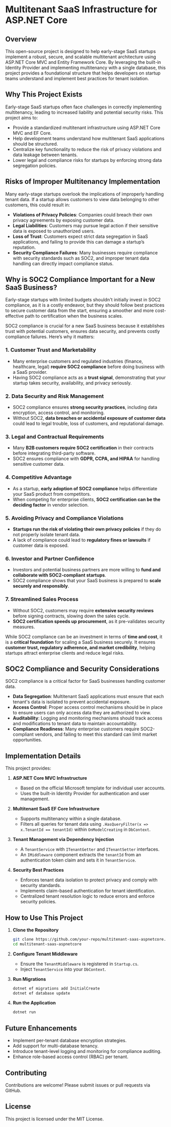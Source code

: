 # Multitenant SaaS Infrastructure for ASP.NET Core

## Overview

This open-source project is designed to help early-stage SaaS startups implement a robust, secure, and scalable multitenant architecture using ASP.NET Core MVC and Entity Framework Core. By leveraging the built-in Identity Provider and implementing multitenancy with a single database, this project provides a foundational structure that helps developers on startup teams understand and implement best practices for tenant isolation.

## Why This Project Exists

Early-stage SaaS startups often face challenges in correctly implementing multitenancy, leading to increased liability and potential security risks. This project aims to:

- Provide a standardized multitenant infrastructure using ASP.NET Core MVC and EF Core.
- Help development teams understand how multitenant SaaS applications should be structured.
- Centralize key functionality to reduce the risk of privacy violations and data leakage between tenants.
- Lower legal and compliance risks for startups by enforcing strong data segregation policies.

## Risks of Improper Multitenancy Implementation

Many early-stage startups overlook the implications of improperly handling tenant data. If a startup allows customers to view data belonging to other customers, this could result in:

- **Violations of Privacy Policies**: Companies could breach their own privacy agreements by exposing customer data.
- **Legal Liabilities**: Customers may pursue legal action if their sensitive data is exposed to unauthorized users.
- **Loss of Trust**: Customers expect strict data segregation in SaaS applications, and failing to provide this can damage a startup’s reputation.
- **Security Compliance Failures**: Many businesses require compliance with security standards such as SOC2, and improper tenant data handling can directly impact compliance status.

## Why is SOC2 Compliance Important for a New SaaS Business?

Early-stage startups with limited budgets shouldn't initially invest in SOC2 compliance, as it is a costly endeavor, but they should follow best practices to secure customer data from the start, ensuring a smoother and more cost-effective path to certification when the business scales.

SOC2 compliance is crucial for a new SaaS business because it establishes trust with potential customers, ensures data security, and prevents costly compliance failures. Here’s why it matters:

### 1. Customer Trust and Marketability
- Many enterprise customers and regulated industries (finance, healthcare, legal) **require SOC2 compliance** before doing business with a SaaS provider.
- Having SOC2 compliance acts as a **trust signal**, demonstrating that your startup takes security, availability, and privacy seriously.

### 2. Data Security and Risk Management
- SOC2 compliance ensures **strong security practices**, including data encryption, access control, and monitoring.
- Without SOC2, **data breaches or accidental exposure of customer data** could lead to legal trouble, loss of customers, and reputational damage.

### 3. Legal and Contractual Requirements
- Many **B2B customers require SOC2 certification** in their contracts before integrating third-party software.
- SOC2 ensures compliance with **GDPR, CCPA, and HIPAA** for handling sensitive customer data.

### 4. Competitive Advantage
- As a startup, **early adoption of SOC2 compliance** helps differentiate your SaaS product from competitors.
- When competing for enterprise clients, **SOC2 certification can be the deciding factor** in vendor selection.

### 5. Avoiding Privacy and Compliance Violations
- **Startups run the risk of violating their own privacy policies** if they do not properly isolate tenant data.
- A lack of compliance could lead to **regulatory fines or lawsuits** if customer data is exposed.

### 6. Investor and Partner Confidence
- Investors and potential business partners are more willing to **fund and collaborate with SOC2-compliant startups**.
- SOC2 compliance shows that your SaaS business is prepared to **scale securely and responsibly**.

### 7. Streamlined Sales Process
- Without SOC2, customers may require **extensive security reviews** before signing contracts, slowing down the sales cycle.
- **SOC2 certification speeds up procurement**, as it pre-validates security measures.


While SOC2 compliance can be an investment in terms of **time and cost**, it is a **critical foundation** for scaling a SaaS business securely. It ensures **customer trust, regulatory adherence, and market credibility**, helping startups attract enterprise clients and reduce legal risks.



## SOC2 Compliance and Security Considerations

SOC2 compliance is a critical factor for SaaS businesses handling customer data.

- **Data Segregation**: Multitenant SaaS applications must ensure that each tenant's data is isolated to prevent accidental exposure.
- **Access Control**: Proper access control mechanisms should be in place to ensure users can only access data they are authorized to view.
- **Auditability**: Logging and monitoring mechanisms should track access and modifications to tenant data to maintain accountability.
- **Compliance Readiness**: Many enterprise customers require SOC2-compliant vendors, and failing to meet this standard can limit market opportunities.

## Implementation Details

This project provides:

1. **ASP.NET Core MVC Infrastructure**
   - Based on the official Microsoft template for individual user accounts.
   - Uses the built-in Identity Provider for authentication and user management.

2. **Multitenant SaaS EF Core Infrastructure**
   - Supports multitenancy within a single database.
   - Filters all queries for tenant data using `.HasQueryFilter(x => x.TenantId == tenantId)` within `OnModelCreating` in `DbContext`.

3. **Tenant Management via Dependency Injection**
   - A `TenantService` with `ITenantGetter` and `ITenantSetter` interfaces.
   - An `IMiddleware` component extracts the `tenantId` from an authentication token claim and sets it in `TenantService`.
   
4. **Security Best Practices**
   - Enforces tenant data isolation to protect privacy and comply with security standards.
   - Implements claim-based authentication for tenant identification.
   - Centralized tenant resolution logic to reduce errors and enforce security policies.

## How to Use This Project

1. **Clone the Repository**
   ```sh
   git clone https://github.com/your-repo/multitenant-saas-aspnetcore.git
   cd multitenant-saas-aspnetcore
   ```
2. **Configure Tenant Middleware**
   - Ensure the `TenantMiddleware` is registered in `Startup.cs`.
   - Inject `TenantService` into your `DbContext`.

3. **Run Migrations**
   ```sh
   dotnet ef migrations add InitialCreate
   dotnet ef database update
   ```

4. **Run the Application**
   ```sh
   dotnet run
   ```

## Future Enhancements

- Implement per-tenant database encryption strategies.
- Add support for multi-database tenancy.
- Introduce tenant-level logging and monitoring for compliance auditing.
- Enhance role-based access control (RBAC) per tenant.

## Contributing

Contributions are welcome! Please submit issues or pull requests via GitHub.

## License

This project is licensed under the MIT License.
